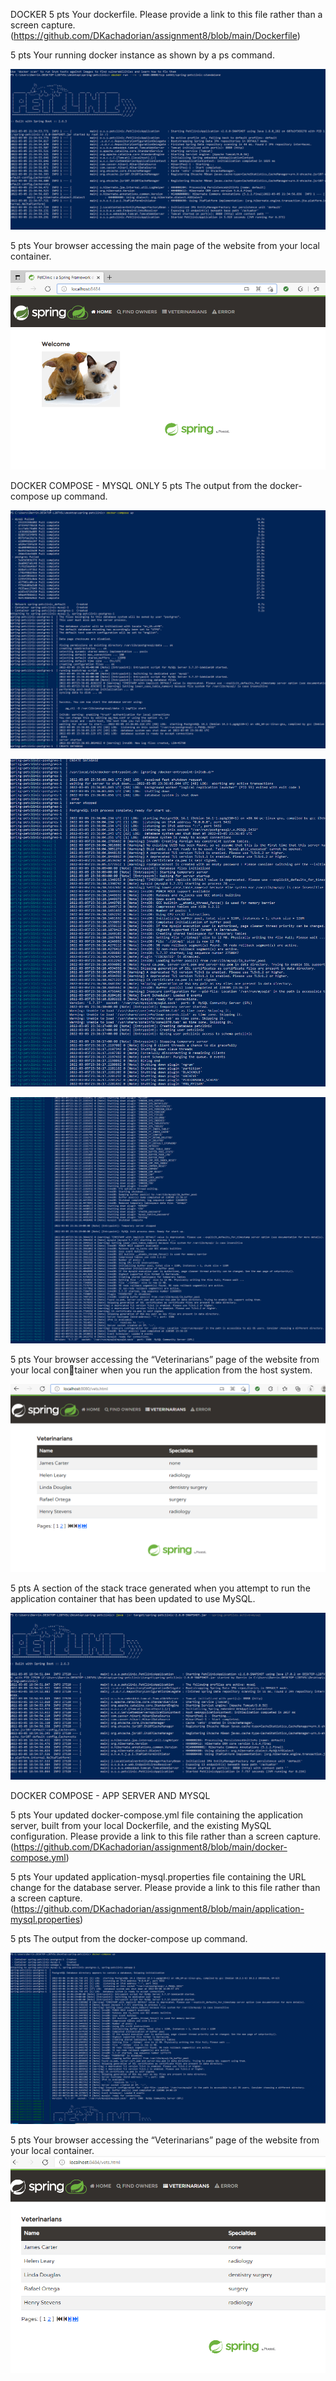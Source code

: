 DOCKER
5 pts Your dockerfile. Please provide a link to this file rather than a screen capture.
(https://github.com/DKachadorian/assignment8/blob/main/Dockerfile)


5 pts Your running docker instance as shown by a ps command.

![Screen Capture #1](figures-Assignment8/Docker_Q2.PNG)


5 pts Your browser accessing the main page of the website from your local container.

![Screen Capture #2](figures-Assignment8/Docker_Q3_Browser_Local_Container.PNG)


DOCKER COMPOSE - MYSQL ONLY
5 pts The output from the docker-compose up command.

![Screen Capture #3](figures-Assignment8/DOCKER-COMPOSE__screenshot1a.PNG)

![Screen Capture #4](figures-Assignment8/DOCKER-COMPOSE__screenshot1b.PNG)

![Screen Capture #5](figures-Assignment8/DOCKER-COMPOSE__screenshot1c.PNG)


5 pts Your browser accessing the “Veterinarians” page of the website from your local container when you run the application from the host system.

![Screen Capture #6](figures-Assignment8/DOCKER-COMPOSE_Q2.PNG)


5 pts A section of the stack trace generated when you attempt to run the application
container that has been updated to use MySQL.

![Screen Capture #7](figures-Assignment8/DOCKER-COMPOSE-Q3.PNG)


DOCKER COMPOSE - APP SERVER AND MYSQL

5 pts Your updated docker-compose.yml file containing the application server, built from
your local Dockerfile, and the existing MySQL configuration. Please provide a link
to this file rather than a screen capture.
(https://github.com/DKachadorian/assignment8/blob/main/docker-compose.yml)

5 pts Your updated application-mysql.properties file containing the URL change for
the database server. Please provide a link to this file rather than a screen capture.
(https://github.com/DKachadorian/assignment8/blob/main/application-mysql.properties)

5 pts The output from the docker-compose up command.

![Screen Capture #8](figures-Assignment8/q3.PNG)

5 pts Your browser accessing the “Veterinarians” page of the website from your local container.
![Screen Capture #9](figures-Assignment8/q4.PNG)



